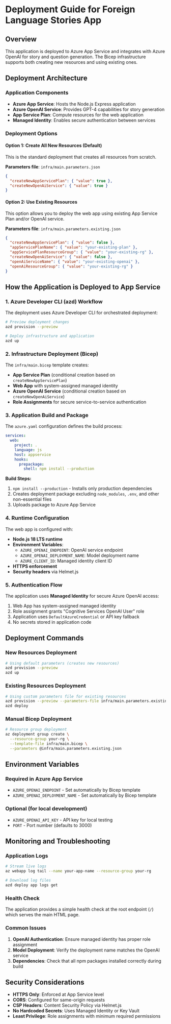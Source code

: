# Deployment Guide for Foreign Language Stories App

## Overview
This application is deployed to Azure App Service and integrates with Azure OpenAI for story and question generation. The Bicep infrastructure supports both creating new resources and using existing ones.

## Deployment Architecture

### Application Components
- **Azure App Service**: Hosts the Node.js Express application
- **Azure OpenAI Service**: Provides GPT-4 capabilities for story generation
- **App Service Plan**: Compute resources for the web application
- **Managed Identity**: Enables secure authentication between services

### Deployment Options

#### Option 1: Create All New Resources (Default)
This is the standard deployment that creates all resources from scratch.

**Parameters file**: `infra/main.parameters.json`
```json
{
  "createNewAppServicePlan": { "value": true },
  "createNewOpenAiService": { "value": true }
}
```

#### Option 2: Use Existing Resources
This option allows you to deploy the web app using existing App Service Plan and/or OpenAI service.

**Parameters file**: `infra/main.parameters.existing.json`
```json
{
  "createNewAppServicePlan": { "value": false },
  "appServicePlanName": { "value": "your-existing-plan" },
  "appServicePlanResourceGroup": { "value": "your-existing-rg" },
  "createNewOpenAiService": { "value": false },
  "openAiServiceName": { "value": "your-existing-openai" },
  "openAiResourceGroup": { "value": "your-existing-rg" }
}
```

## How the Application is Deployed to App Service

### 1. Azure Developer CLI (azd) Workflow
The deployment uses Azure Developer CLI for orchestrated deployment:

```bash
# Preview deployment changes
azd provision --preview

# Deploy infrastructure and application
azd up
```

### 2. Infrastructure Deployment (Bicep)
The `infra/main.bicep` template creates:

- **App Service Plan** (conditional creation based on `createNewAppServicePlan`)
- **Web App** with system-assigned managed identity
- **Azure OpenAI Service** (conditional creation based on `createNewOpenAiService`)
- **Role Assignments** for secure service-to-service authentication

### 3. Application Build and Package
The `azure.yaml` configuration defines the build process:

```yaml
services:
  web:
    project: .
    language: js
    host: appservice
    hooks:
      prepackage:
        shell: npm install --production
```

**Build Steps:**
1. `npm install --production` - Installs only production dependencies
2. Creates deployment package excluding `node_modules`, `.env`, and other non-essential files
3. Uploads package to Azure App Service

### 4. Runtime Configuration
The web app is configured with:

- **Node.js 18 LTS runtime**
- **Environment Variables**:
  - `AZURE_OPENAI_ENDPOINT`: OpenAI service endpoint
  - `AZURE_OPENAI_DEPLOYMENT_NAME`: Model deployment name
  - `AZURE_CLIENT_ID`: Managed identity client ID
- **HTTPS enforcement**
- **Security headers** via Helmet.js

### 5. Authentication Flow
The application uses **Managed Identity** for secure Azure OpenAI access:

1. Web App has system-assigned managed identity
2. Role assignment grants "Cognitive Services OpenAI User" role
3. Application uses `DefaultAzureCredential` or API key fallback
4. No secrets stored in application code

## Deployment Commands

### New Resources Deployment
```bash
# Using default parameters (creates new resources)
azd provision --preview
azd up
```

### Existing Resources Deployment
```bash
# Using custom parameters file for existing resources
azd provision --preview --parameters-file infra/main.parameters.existing.json
azd deploy
```

### Manual Bicep Deployment
```bash
# Resource group deployment
az deployment group create \
  --resource-group your-rg \
  --template-file infra/main.bicep \
  --parameters @infra/main.parameters.existing.json
```

## Environment Variables

### Required in Azure App Service
- `AZURE_OPENAI_ENDPOINT` - Set automatically by Bicep template
- `AZURE_OPENAI_DEPLOYMENT_NAME` - Set automatically by Bicep template

### Optional (for local development)
- `AZURE_OPENAI_API_KEY` - API key for local testing
- `PORT` - Port number (defaults to 3000)

## Monitoring and Troubleshooting

### Application Logs
```bash
# Stream live logs
az webapp log tail --name your-app-name --resource-group your-rg

# Download log files
azd deploy app logs get
```

### Health Check
The application provides a simple health check at the root endpoint (`/`) which serves the main HTML page.

### Common Issues
1. **OpenAI Authentication**: Ensure managed identity has proper role assignment
2. **Model Deployment**: Verify the deployment name matches the OpenAI service
3. **Dependencies**: Check that all npm packages installed correctly during build

## Security Considerations

- **HTTPS Only**: Enforced at App Service level
- **CORS**: Configured for same-origin requests
- **CSP Headers**: Content Security Policy via Helmet.js
- **No Hardcoded Secrets**: Uses Managed Identity or Key Vault
- **Least Privilege**: Role assignments with minimum required permissions